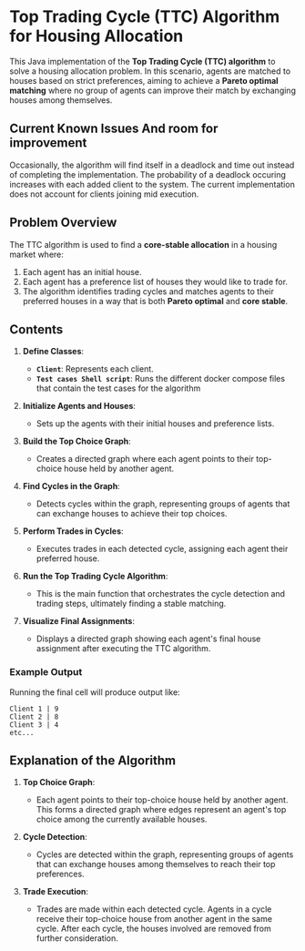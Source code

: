# Top Trading Cycle (TTC) Algorithm for Housing Allocation

This Java implementation of the **Top Trading Cycle (TTC) algorithm** to solve a housing allocation problem. In this scenario, agents are matched to houses based on strict preferences, aiming to achieve a **Pareto optimal matching** where no group of agents can improve their match by exchanging houses among themselves.

## Current Known Issues And room for improvement
Occasionally, the algorithm will find itself in a deadlock and time out instead of completing the implementation. The probability of a deadlock occuring increases with each added client to the system. The current implementation does not account for clients joining mid execution.

## Problem Overview

The TTC algorithm is used to find a **core-stable allocation** in a housing market where:
1. Each agent has an initial house.
2. Each agent has a preference list of houses they would like to trade for.
3. The algorithm identifies trading cycles and matches agents to their preferred houses in a way that is both **Pareto optimal** and **core stable**.

## Contents

1. **Define Classes**:
   - **`Client`**: Represents each client.
   - **`Test cases Shell script`**: Runs the different docker compose files that contain the test cases for the algorithm

2. **Initialize Agents and Houses**:
   - Sets up the agents with their initial houses and preference lists.

3. **Build the Top Choice Graph**:
   - Creates a directed graph where each agent points to their top-choice house held by another agent.

4. **Find Cycles in the Graph**:
   - Detects cycles within the graph, representing groups of agents that can exchange houses to achieve their top choices.

5. **Perform Trades in Cycles**:
   - Executes trades in each detected cycle, assigning each agent their preferred house.

6. **Run the Top Trading Cycle Algorithm**:
   - This is the main function that orchestrates the cycle detection and trading steps, ultimately finding a stable matching.

7. **Visualize Final Assignments**:
   - Displays a directed graph showing each agent's final house assignment after executing the TTC algorithm.

### Example Output

Running the final cell will produce output like:

```plaintext
Client 1 | 9
Client 2 | 8
Client 3 | 4
etc...
```

## Explanation of the Algorithm

1. **Top Choice Graph**:
   - Each agent points to their top-choice house held by another agent. This forms a directed graph where edges represent an agent's top choice among the currently available houses.

2. **Cycle Detection**:
   - Cycles are detected within the graph, representing groups of agents that can exchange houses among themselves to reach their top preferences.

3. **Trade Execution**:
   - Trades are made within each detected cycle. Agents in a cycle receive their top-choice house from another agent in the same cycle. After each cycle, the houses involved are removed from further consideration.
